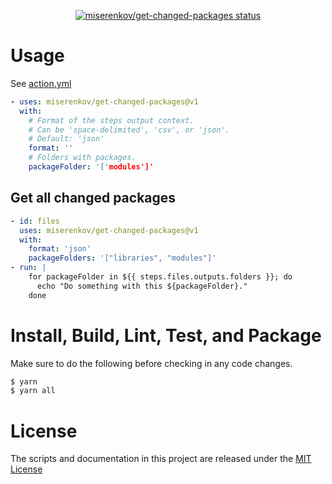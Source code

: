 <p align="center">
  <a href="https://github.com/miserenkov/get-changed-packages/actions"><img alt="miserenkov/get-changed-packages status" src="https://github.com/miserenkov/get-changed-packages/workflows/Test/badge.svg"></a>
</p>

# Usage

See [action.yml](action.yml)

```yaml
- uses: miserenkov/get-changed-packages@v1
  with:
    # Format of the steps output context.
    # Can be 'space-delimited', 'csv', or 'json'.
    # Default: 'json'
    format: ''
    # Folders with packages. 
    packageFolder: '['modules']'
```

## Get all changed packages

```yaml
- id: files
  uses: miserenkov/get-changed-packages@v1
  with:
    format: 'json'
    packageFolders: '["libraries", "modules"]'
- run: |
    for packageFolder in ${{ steps.files.outputs.folders }}; do
      echo "Do something with this ${packageFolder}."
    done
```

# Install, Build, Lint, Test, and Package

Make sure to do the following before checking in any code changes.

```bash
$ yarn
$ yarn all
```

# License

The scripts and documentation in this project are released under the [MIT License](LICENSE)
